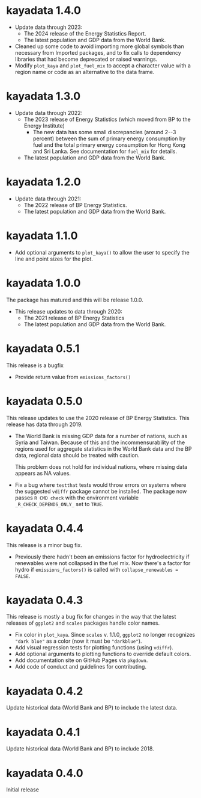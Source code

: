 # kayadata 1.4.0

* Update data through 2023:
  * The 2024 release of the Energy Statistics Report.
  * The latest population and GDP data from the World Bank.
* Cleaned up some code to avoid importing more global symbols than necessary
  from Imported packages, and to fix calls to dependency libraries that had
  become deprecated or raised warnings.
* Modify `plot_kaya` and `plot_fuel_mix` to accept a character value with a
  region name or code as an alternative to the data frame.

# kayadata 1.3.0

* Update data through 2022:
  * The 2023 release of Energy Statistics (which moved from BP to the 
    Energy Institute)
    * The new data has some small discrepancies (around 2--3 percent) between 
      the sum of primary energy consumption by fuel and the total primary energy 
      consumption for Hong Kong and Sri Lanka. See documentation for
      `fuel_mix` for details.
  * The latest population and GDP data from the World Bank.

# kayadata 1.2.0

* Update data through 2021:
  * The 2022 release of BP Energy Statistics.
  * The latest population and GDP data from the World Bank.

# kayadata 1.1.0

* Add optional arguments to `plot_kaya()` to allow the user to specify the 
  line and point sizes for the plot.

# kayadata 1.0.0

The package has matured and this will be release 1.0.0.

* This release updates to data through 2020:
  * The 2021 release of BP Energy Statistics
  * The latest population and GDP data from the World Bank.


# kayadata 0.5.1

This release is a bugfix

* Provide return value from `emissions_factors()`

# kayadata 0.5.0

This release updates to use the 2020 release of BP Energy Statistics. This
release has data through 2019.

* The World Bank is missing GDP data for a number of nations, such as Syria and 
  Taiwan. Because of this and the  incommensurability of the regions used for 
  aggregate statistics in the World Bank data and the BP data, regional data 
  should be treated with caution. 

  This problem does not hold for individual nations, where missing data appears 
  as NA values.
* Fix a bug where `testthat` tests would throw errors on systems where the 
  suggested `vdiffr` package cannot be installed.
  The package now passes `R CMD check` with the environment variable
  `_R_CHECK_DEPENDS_ONLY_` set to `TRUE`.
  

# kayadata 0.4.4

This release is a minor bug fix. 

* Previously there hadn't been an emissions 
  factor for hydroelectricity if renewables were not collapsed in the fuel mix.
  Now there's a factor for hydro if `emissions_factors()` is called with 
  `collapse_renewables = FALSE`.

# kayadata 0.4.3 

This release is mostly a bug fix for changes in the way that the latest releases
of `ggplot2` and `scales` packages handle color names.

* Fix color in `plot_kaya`. Since `scales` v. 1.1.0, `ggplot2` no longer 
  recognizes `"dark blue"` as a color (now it must be `"darkblue"`).
* Add visual regression tests for plotting functions (using `vdiffr`).
* Add optional arguments to plotting functions to override default colors.
* Add documentation site on GitHub Pages via `pkgdown`.
* Add code of conduct and guidelines for contributing.

# kayadata 0.4.2

Update historical data (World Bank and BP) to include the latest data.

# kayadata 0.4.1

Update historical data (World Bank and BP) to include 2018.

# kayadata 0.4.0

Initial release
